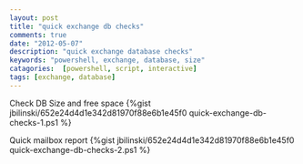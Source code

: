 ```yaml
---
layout: post
title: "quick exchange db checks"
comments: true
date: "2012-05-07"
description: "quick exchange database checks"
keywords: "powershell, exchange, database, size"
catagories:  [powershell, script, interactive]
tags: [exchange, database]
---
```


Check DB Size and free space
{%gist jbilinski/652e24d4d1e342d81970f88e6b1e45f0 quick-exchange-db-checks-1.ps1 %}


Quick mailbox report
{%gist jbilinski/652e24d4d1e342d81970f88e6b1e45f0 quick-exchange-db-checks-2.ps1 %}
